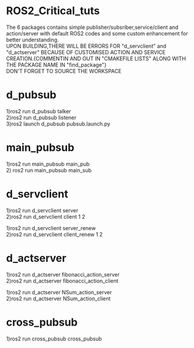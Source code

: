 # ROS2_Critical_tuts
 The 6 packages contains simple publisher/subsriber,service/client and action/server with default ROS2 codes and some custom enhancement for better understanding.  
UPON BUILDING,THERE WILL BE ERRORS FOR "d_servclient" and "d_actserver" BECAUSE OF CUSTOMISED ACTION AND SERVICE CREATION.{COMMENTIN AND OUT IN "CMAKEFILE LISTS" ALONG WITH THE PACKAGE NAME IN "find_package"}  
DON'T FORGET TO SOURCE THE WORKSPACE  
# d_pubsub
1)ros2 run d_pubsub talker  
2)ros2 run d_pubsub listener  
3)ros2 launch d_pubsub pubsub.launch.py  
# main_pubsub
1)ros2 run main_pubsub main_pub  
2) ros2 run main_pubsub main_sub  
# d_servclient
1)ros2 run d_servclient server  
2)ros2 run d_servclient client 1 2  

1)ros2 run d_servclient server_renew   
2)ros2 run d_servclient client_renew 1 2  
# d_actserver
1)ros2 run d_actserver fibonacci_action_server  
2)ros2 run d_actserver fibonacci_action_client  

1)ros2 run d_actserver NSum_action_server  
2)ros2 run d_actserver NSum_action_client  
# cross_pubsub
1)ros2 run cross_pubsub cross_pubsub   

